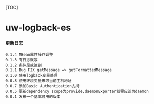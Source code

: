 [TOC]

# uw-logback-es

#### 更新日志
    0.1.4 MBean属性操作调整
    0.1.3 有日志就写
    0.1.2 条件是或达到
    0.1.1 Bug FIX getMessage => getFormattedMessage
    0.1.0 使用logback变量处理
    0.0.8 使用环境变量来取当前主机地址
    0.0.7 添加Basic Authentication支持
    0.0.5 更新dependency scope为provide,daemonExporter线程应该为daemon
    0.0.1 发布一个基本可用的版本